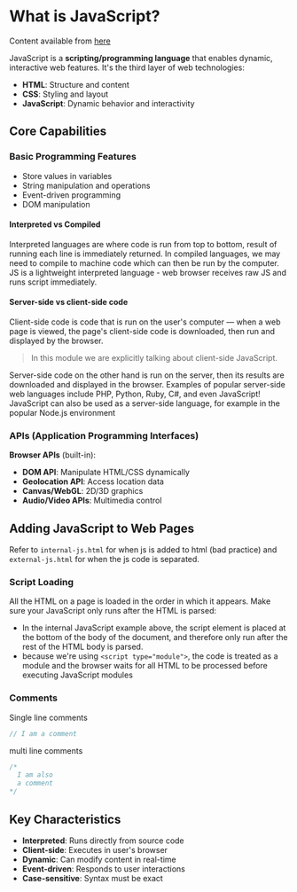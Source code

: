 # What is JavaScript?

Content available from [here](https://developer.mozilla.org/en-US/docs/Learn_web_development/Core/Scripting/What_is_JavaScript)

JavaScript is a **scripting/programming language** that enables dynamic, interactive web features. It's the third layer of web technologies:

- **HTML**: Structure and content
- **CSS**: Styling and layout  
- **JavaScript**: Dynamic behavior and interactivity

## Core Capabilities

### Basic Programming Features

- Store values in variables
- String manipulation and operations
- Event-driven programming
- DOM manipulation

#### Interpreted vs Compiled

Interpreted languages are where code is run from top to bottom, result of running each line is immediately returned. In compiled languages, we may need to compile to machine code which can then be run by the computer. JS is a lightweight interpreted language - web browser receives raw JS and runs script immediately.

#### Server-side vs client-side code

Client-side code is code that is run on the user's computer — when a web page is viewed, the page's client-side code is downloaded, then run and displayed by the browser. 

> In this module we are explicitly talking about client-side JavaScript.

Server-side code on the other hand is run on the server, then its results are downloaded and displayed in the browser. Examples of popular server-side web languages include PHP, Python, Ruby, C#, and even JavaScript! JavaScript can also be used as a server-side language, for example in the popular Node.js environment

### APIs (Application Programming Interfaces)

**Browser APIs** (built-in):
- **DOM API**: Manipulate HTML/CSS dynamically
- **Geolocation API**: Access location data
- **Canvas/WebGL**: 2D/3D graphics
- **Audio/Video APIs**: Multimedia control


## Adding JavaScript to Web Pages

Refer to `internal-js.html` for when js is added to html (bad practice) and `external-js.html` for when the js code is separated.

### Script Loading

All the HTML on a page is loaded in the order in which it appears. Make sure your JavaScript only runs after the HTML is parsed:

- In the internal JavaScript example above, the script element is placed at the bottom of the body of the document, and therefore only run after the rest of the HTML body is parsed.
- because we're using `<script type="module">`, the code is treated as a module and the browser waits for all HTML to be processed before executing JavaScript modules

### Comments

Single line comments
```js
// I am a comment
```

multi line comments
```js
/*
  I am also
  a comment
*/
```

## Key Characteristics

- **Interpreted**: Runs directly from source code
- **Client-side**: Executes in user's browser
- **Dynamic**: Can modify content in real-time
- **Event-driven**: Responds to user interactions
- **Case-sensitive**: Syntax must be exact